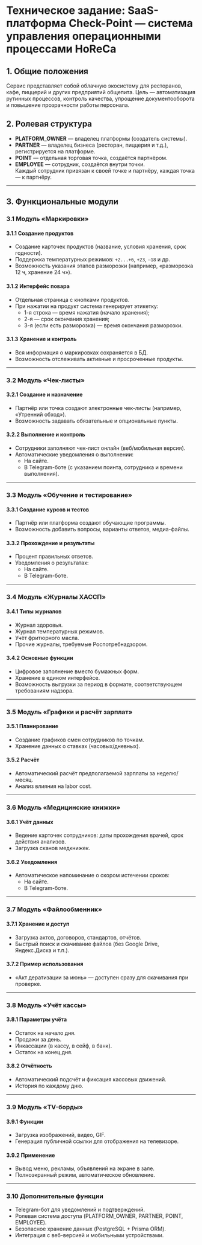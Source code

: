 # Техническое задание: SaaS-платформа Check-Point — система управления операционными процессами HoReCa

## 1. Общие положения
Сервис представляет собой облачную экосистему для ресторанов, кафе, пиццерий и других предприятий общепита. Цель — автоматизация рутинных процессов, контроль качества, упрощение документооборота и повышение прозрачности работы персонала.

## 2. Ролевая структура
- **PLATFORM_OWNER** — владелец платформы (создатель системы).
- **PARTNER** — владелец бизнеса (ресторан, пиццерия и т.д.), регистрируется на платформе.
- **POINT** — отдельная торговая точка, создаётся партнёром.
- **EMPLOYEE** — сотрудник, создаётся внутри точки.  
Каждый сотрудник привязан к своей точке и партнёру, каждая точка — к партнёру.

---

## 3. Функциональные модули

### 3.1 Модуль «Маркировки»
#### 3.1.1 Создание продуктов
- Создание карточек продуктов (название, условия хранения, срок годности).
- Поддержка температурных режимов: `+2...+6`, `+23`, `–18` и др.
- Возможность указания этапов разморозки (например, «разморозка 12 ч, хранение 24 ч»).

#### 3.1.2 Интерфейс повара
- Отдельная страница с кнопками продуктов.
- При нажатии на продукт система генерирует этикетку:
  - 1-я строка — время нажатия (начало хранения);
  - 2-я — срок окончания хранения;
  - 3-я (если есть разморозка) — время окончания разморозки.

#### 3.1.3 Хранение и контроль
- Вся информация о маркировках сохраняется в БД.
- Возможность отслеживать активные и просроченные продукты.

---

### 3.2 Модуль «Чек-листы»
#### 3.2.1 Создание и назначение
- Партнёр или точка создают электронные чек-листы (например, «Утренний обход»).
- Возможность задавать обязательные и опциональные пункты.

#### 3.2.2 Выполнение и контроль
- Сотрудники заполняют чек-лист онлайн (веб/мобильная версия).
- Автоматические уведомления о выполнении:
  - На сайте.
  - В Telegram-боте (с указанием поинта, сотрудника и времени выполнения).

---

### 3.3 Модуль «Обучение и тестирование»
#### 3.3.1 Создание курсов и тестов
- Партнёр или платформа создают обучающие программы.
- Возможность добавить вопросы, варианты ответов, медиа-файлы.

#### 3.3.2 Прохождение и результаты
- Процент правильных ответов.
- Уведомления о результатах:
  - На сайте.
  - В Telegram-боте.

---

### 3.4 Модуль «Журналы ХАССП»
#### 3.4.1 Типы журналов
- Журнал здоровья.
- Журнал температурных режимов.
- Учёт фритюрного масла.
- Прочие журналы, требуемые Роспотребнадзором.

#### 3.4.2 Основные функции
- Цифровое заполнение вместо бумажных форм.
- Хранение в едином интерфейсе.
- Возможность выгрузки за период в формате, соответствующем требованиям надзора.

---

### 3.5 Модуль «Графики и расчёт зарплат»
#### 3.5.1 Планирование
- Создание графиков смен сотрудников по точкам.
- Хранение данных о ставках (часовых/дневных).

#### 3.5.2 Расчёт
- Автоматический расчёт предполагаемой зарплаты за неделю/месяц.
- Анализ влияния на labor cost.

---

### 3.6 Модуль «Медицинские книжки»
#### 3.6.1 Учёт данных
- Ведение карточек сотрудников: даты прохождения врачей, срок действия анализов.
- Загрузка сканов медкнижек.

#### 3.6.2 Уведомления
- Автоматическое напоминание о скором истечении сроков:
  - На сайте.
  - В Telegram-боте.

---

### 3.7 Модуль «Файлообменник»
#### 3.7.1 Хранение и доступ
- Загрузка актов, договоров, стандартов, отчётов.
- Быстрый поиск и скачивание файлов (без Google Drive, Яндекс.Диска и т.п.).

#### 3.7.2 Пример использования
- «Акт дератизации за июнь» — доступен сразу для скачивания при проверке.

---

### 3.8 Модуль «Учёт кассы»
#### 3.8.1 Параметры учёта
- Остаток на начало дня.
- Продажи за день.
- Инкассации (в кассу, в сейф, в банк).
- Остаток на конец дня.

#### 3.8.2 Отчётность
- Автоматический подсчёт и фиксация кассовых движений.
- История по каждому дню.

---

### 3.9 Модуль «TV-борды»
#### 3.9.1 Функции
- Загрузка изображений, видео, GIF.
- Генерация публичной ссылки для отображения на телевизоре.

#### 3.9.2 Применение
- Вывод меню, рекламы, объявлений на экране в зале.
- Полноэкранный режим, автоматическое обновление.

---

### 3.10 Дополнительные функции
- Telegram-бот для уведомлений и подтверждений.
- Ролевая система доступа (PLATFORM_OWNER, PARTNER, POINT, EMPLOYEE).
- Безопасное хранение данных (PostgreSQL + Prisma ORM).
- Интеграция с веб-версией и мобильными устройствами.
